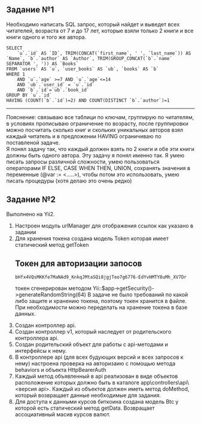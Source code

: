 Задание №1
--------------------------

Необходимо написать SQL запрос, который найдет и выведет всех читателей, возраста от 7 и до 17 лет, которые взяли только 2 книги и все книги одного и того же автора.

	SELECT
		`u`.`id` AS `ID`, TRIM(CONCAT(`first_name`, ' ', `last_name`)) AS `Name`, `b`.`author` AS `Author`, TRIM(GROUP_CONCAT(`b`.`name` SEPARATOR ', ')) AS `Books`
	FROM `users` AS `u`, `user_books` AS `ub`, `books` AS `b`
	WHERE 1
		AND `u`.`age` >=7 AND `u`.`age`<=14
		AND `ub`.`user_id` = `u`.`id`
		AND `b`.`id`=`ub`.`book_id`
	GROUP BY `u`.`id`
	HAVING (COUNT(`b`.`id`)=2) AND COUNT(DISTINCT `b`.`author`)=1
		
------------
Пояснение: связываю все таблици по ключам, группирую по читателям, в условиях прописываю ограничение по возрасту, после группировки можно посчитать сколько книг и скольких уникальных авторов взял каждый читатель и в предложении HAVING ограничиваю по поставленой задаче.
<br>Я понял задачу так, что каждый должен взять по 2 книги и обе эти книги должны быть одного автора. Эту задачу я понял именно так. Я умею писать запросы различной сложности, умею пользоваться операторами IF ELSE, CASE WHEN THEN, UNION, сохранять значения в переменные  (@var := <.....>), чтобы потом это использовать, умею писать процедуры (хотя делаю это очень редко)

Задание №2
--------------------------

Выполнено на Yii2. 
<ol>
<li>Настроен модуль urlManager для отображения ссылок как указано в задании</li>
<li>Для хранения токена создана модель Token которая имеет статический метод getToken</li>

Токен для авторизации запосов
---------

    bHfx4VQsMKKfe7MaNAd9_KnkqJMtaSQi8jgjTeo7g6776-EdYvHMTY8uMh_XV7Dr

токен сгенерирован методом Yii::$app->getSecurity()->generateRandomString(64)
В задаче не было требований по какой либо защите и хранению токена, поэтому токен хранится в файле. При необходимости можно переделать на хранение токена в базе данных.

<li>Создан контроллер api.</li>
<li>Создан контроллер v1, который наследует от родительского контроллера api.</li>
<li>Создан родительский объект для работы с api-методами и интерфейсы к нему.</li>
<li>В контроллере api (для всех будующих версий и всех запросов к нему) настроена проверка на авторизаию с помощью метода behaviors и объекта HttpBearerAuth</li>
<li>Каждый метод объявленный в api реализован в виде объектов расположение которых должно быть в каталоге app\controllers\api\<версия api>. Каждый из объектов должен иметь метод doMethod, который возвращает данные необходимые для задания.</li>
<li>Для доступа к данными курсов биткоина создана модель Btc у которой есть статический метод getData. Возвращает ассоциативный масив курсов валют.</li>
</ol>